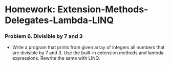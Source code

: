 Homework: Extension-Methods-Delegates-Lambda-LINQ
=================================================

### Problem 6. Divisible by 7 and 3
*	Write a program that prints from given array of integers all numbers that are divisible by 7 and 3. Use the built-in extension methods and lambda expressions. Rewrite the same with LINQ.
